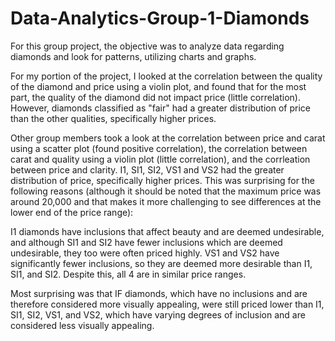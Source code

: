 # Data-Analytics-Group-1-Diamonds
For this group project, the objective was to analyze data regarding diamonds and look for patterns, utilizing charts and graphs.

For my portion of the project, I looked at the correlation between the quality of the diamond and price using a violin plot, and found that for the most part, the quality of the diamond did not impact price (little correlation). However, diamonds classified as "fair" had a greater distribution of price than the other qualities, specifically higher prices.

Other group members took a look at the correlation between price and carat using a scatter plot (found positive correlation), the correlation between carat and quality using a violin plot (little correlation), and the corrleation between price and clarity. I1, SI1, SI2, VS1 and VS2 had the greater distribution of price, specifically higher prices. This was surprising for the following reasons (although it should be noted that the maximum price was around 20,000 and that makes it more challenging to see differences at the lower end of the price range):

I1 diamonds have inclusions that affect beauty and are deemed undesirable, and although SI1 and SI2 have fewer inclusions which are deemed undesirable, they too were often priced highly. VS1 and VS2 have significantly fewer inclusions, so they are deemed more desirable than I1, SI1, and SI2. Despite this, all 4 are in similar price ranges.

Most surprising was that IF diamonds, which have no inclusions and are therefore considered more visually appealing, were still priced lower than I1, SI1, SI2, VS1, and VS2, which have varying degrees of inclusion and are considered less visually appealing.
